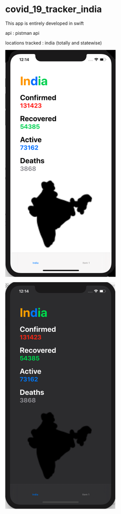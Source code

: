 # covid_19_tracker_india
This app is entirely developed in swift

api : pistman api 

locations tracked : india (totally and statewise)

![](https://github.com/venkatmanavarthi/covid_19_tracker_india/blob/master/Screenshot%202020-05-24%20at%2012.14.30%20AM.png)

![](https://github.com/venkatmanavarthi/covid_19_tracker_india/blob/master/Screenshot%202020-05-24%20at%2012.14.14%20AM.png)

